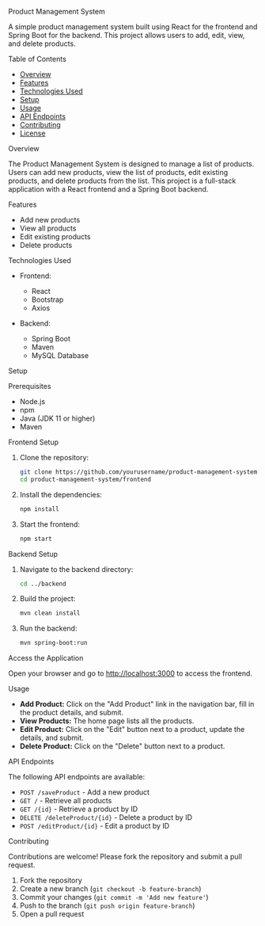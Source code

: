 
Product Management System

A simple product management system built using React for the frontend and Spring Boot for the backend. This project allows users to add, edit, view, and delete products.

Table of Contents

- [Overview](#overview)
- [Features](#features)
- [Technologies Used](#technologies-used)
- [Setup](#setup)
- [Usage](#usage)
- [API Endpoints](#api-endpoints)
- [Contributing](#contributing)
- [License](#license)

 Overview

The Product Management System is designed to manage a list of products. Users can add new products, view the list of products, edit existing products, and delete products from the list. This project is a full-stack application with a React frontend and a Spring Boot backend.

Features

- Add new products
- View all products
- Edit existing products
- Delete products

 Technologies Used

- Frontend:
  - React
  - Bootstrap
  - Axios

- Backend:
  - Spring Boot
  - Maven
  - MySQL Database 
  
 Setup

 Prerequisites

- Node.js
- npm
- Java (JDK 11 or higher)
- Maven

 Frontend Setup

1. Clone the repository:
    ```bash
    git clone https://github.com/yourusername/product-management-system.git
    cd product-management-system/frontend
    ```

2. Install the dependencies:
    ```bash
    npm install
    ```

3. Start the frontend:
    ```bash
    npm start
    ```

 Backend Setup

1. Navigate to the backend directory:
    ```bash
    cd ../backend
    ```

2. Build the project:
    ```bash
    mvn clean install
    ```

3. Run the backend:
    ```bash
    mvn spring-boot:run
    ```

 Access the Application

Open your browser and go to [http://localhost:3000](http://localhost:3000) to access the frontend.

 Usage

- **Add Product:** Click on the "Add Product" link in the navigation bar, fill in the product details, and submit.
- **View Products:** The home page lists all the products.
- **Edit Product:** Click on the "Edit" button next to a product, update the details, and submit.
- **Delete Product:** Click on the "Delete" button next to a product.

API Endpoints

The following API endpoints are available:

- `POST /saveProduct` - Add a new product
- `GET /` - Retrieve all products
- `GET /{id}` - Retrieve a product by ID
- `DELETE /deleteProduct/{id}` - Delete a product by ID
- `POST /editProduct/{id}` - Edit a product by ID

 Contributing

Contributions are welcome! Please fork the repository and submit a pull request.

1. Fork the repository
2. Create a new branch (`git checkout -b feature-branch`)
3. Commit your changes (`git commit -m 'Add new feature'`)
4. Push to the branch (`git push origin feature-branch`)
5. Open a pull request


